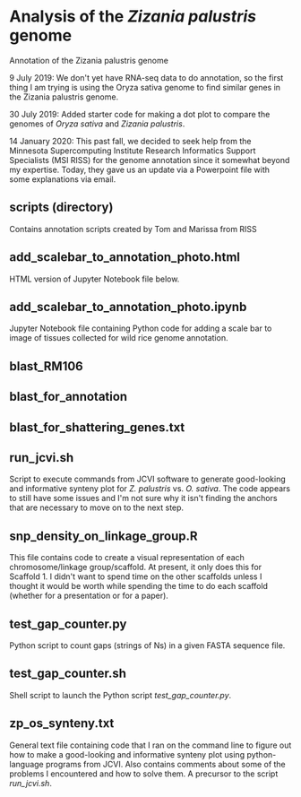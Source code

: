# Analysis of the _Zizania palustris_ genome
Annotation of the Zizania palustris genome

9 July 2019: We don't yet have RNA-seq data to do annotation, so the first thing I am trying is using the Oryza sativa genome to find similar genes in the Zizania palustris genome.

30 July 2019: Added starter code for making a dot plot to compare the genomes of _Oryza sativa_ and _Zizania palustris_.

14 January 2020: This past fall, we decided to seek help from the Minnesota Supercomputing Institute Research Informatics Support Specialists (MSI RISS) for the genome annotation since it somewhat beyond my expertise. Today, they gave us an update via a Powerpoint file with some explanations via email.

## scripts (directory)
Contains annotation scripts created by Tom and Marissa from RISS

## add_scalebar_to_annotation_photo.html
HTML version of Jupyter Notebook file below.

## add_scalebar_to_annotation_photo.ipynb
Jupyter Notebook file containing Python code for adding a scale bar to image of tissues collected for wild rice genome annotation.

## blast_RM106

## blast_for_annotation

## blast_for_shattering_genes.txt

## run_jcvi.sh
Script to execute commands from JCVI software to generate good-looking and informative synteny plot for _Z. palustris_ vs. _O. sativa_. The code appears to still have some issues and I'm not sure why it isn't finding the anchors that are necessary to move on to the next step.

## snp_density_on_linkage_group.R
This file contains code to create a visual representation of each chromosome/linkage group/scaffold.
At present, it only does this for Scaffold 1. I didn't want to spend time on the other scaffolds unless I thought it would be worth while spending the time to do each scaffold (whether for a presentation or for a paper).

## test_gap_counter.py
Python script to count gaps (strings of Ns) in a given FASTA sequence file.

## test_gap_counter.sh
Shell script to launch the Python script _test_gap_counter.py_.
## zp_os_synteny.txt
General text file containing code that I ran on the command line to figure out how to make a good-looking and informative synteny plot using python-language programs from JCVI. Also contains comments about some of the problems I encountered and how to solve them. A precursor to the script _run_jcvi.sh_.
